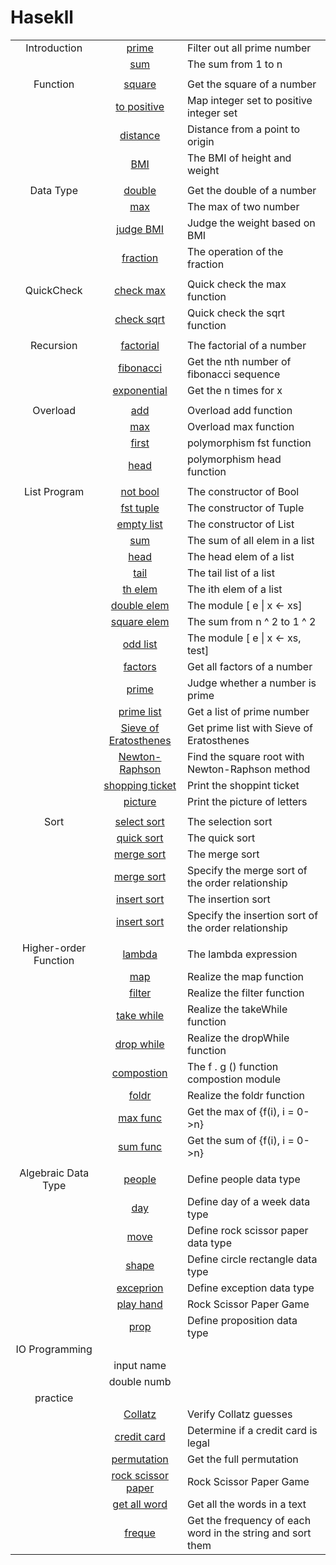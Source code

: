 # Hasekll

||||
|:-------------------:|:---:|:---|
|Introduction         |[prime](./src/72-prime.hs)                          |Filter out all prime number|
|                     |[sum](./src/73-sum.hs)                              |The sum from 1 to n|
||
|Function             |[square](./src/74-square.hs)                        |Get the square of a number|
|                     |[to positive](./src/75-to-positive.hs)              |Map integer set to positive integer set|
|                     |[distance](./src/76-distance.hs)                    |Distance from a point to origin|
|                     |[BMI](./src/77-bmi.hs)                              |The BMI of height and weight|
||
|Data Type            |[double](./src/78-double.hs)                        |Get the double of a number|
|                     |[max](./src/79-max.hs)                              |The max of two number|
|                     |[judge BMI](./src/80-judge-bmi.hs)                  |Judge the weight based on BMI|
|                     |[fraction](./src/81-fraction.hs)                    |The operation of the fraction|
||
|QuickCheck           |[check max](./src/82-max-check.hs)                  |Quick check the max function|
|                     |[check sqrt](./src/83-sqrt-check.hs)                |Quick check the sqrt function|
||
|Recursion            |[factorial](./src/84-factorial.hs)                  |The factorial of a number|
|                     |[fibonacci](./src/85-fibonacci.hs)                  |Get the nth number of fibonacci sequence|
|                     |[exponential](./src/86-exponential.hs)              |Get the n times for x|
||
|Overload             |[add](./src/87-add.hs)                              |Overload add function|
|                     |[max](./src/88-max.hs)                              |Overload max function|
|                     |[first](./src/89-fst.hs)                            |polymorphism fst function|
|                     |[head](./src/90-head.hs)                            |polymorphism head function|
||
|List Program         |[not bool](./src/91-not-bool.hs)                    |The constructor of Bool|
|                     |[fst tuple](./src/92-fst-tuple.hs)                  |The constructor of Tuple|
|                     |[empty list](./src/93-empty-list.hs)                |The constructor of List|
|                     |[sum](./src/94-sum.hs)                              |The sum of all elem in a list|
|                     |[head](./src/95-head.hs)                            |The head elem of a list|
|                     |[tail](./src/96-tail.hs)                            |The tail list of a list|
|                     |[th elem](./src/97-th-elem.hs)                      |The ith elem of a list|
|                     |[double elem](./src/98-double-elem.hs)              |The module [ e \| x <- xs]|
|                     |[square elem](./src/99-square-sum.hs)               |The sum from n ^ 2 to 1 ^ 2|
|                     |[odd list](./src/100-odd-list.hs)                   |The module [ e \| x <- xs, test]|
|                     |[factors](./src/101-factors.hs)                     |Get all factors of a number|
|                     |[prime](./src/102-prime.hs)                         |Judge whether a number is prime|
|                     |[prime list](./src/103-prime-list.hs)               |Get a list of prime number|
|                     |[Sieve of Eratosthenes](./src/72-prime.hs)          |Get prime list with Sieve of Eratosthenes|
|                     |[Newton-Raphson](./src/104-Newton-Raphson.hs)       |Find the square root with Newton-Raphson method|
|                     |[shopping ticket](./src/105-shopping-ticket.hs)     |Print the shoppint ticket|
|                     |[picture](./src/106-picture.hs)                     |Print the picture of letters|
||
|Sort                 |[select sort](./src/46-select-sort.hs)              |The selection sort|
|                     |[quick sort](./src/45-quick-sort.hs)                |The quick sort|
|                     |[merge sort](./src/56-merge-sort.hs)                |The merge sort|
|                     |[merge sort](./src/62-merge-sort.hs)                |Specify the merge sort of the order relationship|
|                     |[insert sort](./src/63-insert-sort.hs)              |The insertion sort|
|                     |[insert sort](./src/64-insert-sort.hs)              |Specify the insertion sort of the order relationship|
||
|Higher-order Function|[lambda](./src/49-lambda.hs)                        |The lambda expression|
|                     |[map](./src/50-map.hs)                              |Realize the map function|
|                     |[filter](./src/51-filter.hs)                        |Realize the filter function|
|                     |[take while](./src/52-take-while.hs)                |Realize the takeWhile function|
|                     |[drop while](./src/53-drop-while.hs)                |Realize the dropWhile function|
|                     |[compostion](./src/54-func-compost.hs)              |The f . g () function compostion module|
|                     |[foldr](./src/55-foldr.hs)                          |Realize the foldr function|
|                     |[max func](./src/65-max-func.hs)                    |Get the max of {f(i), i = 0->n}|
|                     |[sum func](./src/66-sum-func.hs)                    |Get the sum of {f(i), i = 0->n}|
||
|Algebraic Data Type  |[people](./src/107-people.hs)                       |Define people data type|
|                     |[day](./src/108-day.hs)                             |Define day of a week data type|
|                     |[move](./src/109-move.hs)                           |Define rock scissor paper data type|
|                     |[shape](./src/110-shape.hs)                         |Define circle rectangle data type|
|                     |[exceprion](./src/111-expression.hs)                |Define exception data type|
|                     |[play hand](./src/61-paly-many-hands.hs)            |Rock Scissor Paper Game|
|                     |[prop](./src/112-prop.hs)                           |Define proposition data type|
|IO Programming       |
|                     |input name||
|                     |double numb|
|practice             |
|                     |[Collatz](./src/67-Collatz.hs)                      |Verify Collatz guesses|
|                     |[credit card](./src/68-credit-card.hs)              |Determine if a credit card is legal|
|                     |[permutation](./src/69-permute.hs)                  |Get the full permutation|
|                     |[rock scissor paper](./src/70-rock-scissor-paper.hs)|Rock Scissor Paper Game|
|                     |[get all word](./src/71-get-all-word.hs)            |Get all the words in a text|
|                     |[freque](./src/60-freque.hs)                        |Get the frequency of each word in the string and sort them|

